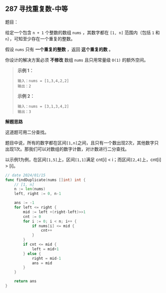 ## 287 寻找重复数-中等

题目：

给定一个包含 `n + 1` 个整数的数组 `nums` ，其数字都在 `[1, n]` 范围内（包括 `1` 和 `n`），可知至少存在一个重复的整数。

假设 `nums` 只有 **一个重复的整数** ，返回 **这个重复的数** 。

你设计的解决方案必须 **不修改** 数组 `nums` 且只用常量级 `O(1)` 的额外空间。



> **示例 1：**
>
> ```
> 输入：nums = [1,3,4,2,2]
> 输出：2
> ```
>
> **示例 2：**
>
> ```
> 输入：nums = [3,1,3,4,2]
> 输出：3
> ```



**解题思路**

这道题可用二分查找。

题目中说，所有的数字都在区间`[1,n]`之间，且只有一个数出现2次，其他数字只出现1次。那我们可以对数组的数字计数，对计数进行二分查找。

以示例1为例，在区间`[1,5]`上，区间`[1,1]`满足 cnt[i] < i；而区间`[2,4]`上，cnt[i] > [i]。

```go
// date 2024/01/15
func findDuplicate(nums []int) int {
    // [1, n]
    n := len(nums)
    left, right := 0, n-1

    ans := -1
    for left <= right {
        mid := left +(right-left)>>1
        cnt := 0
        for i := 0; i < n; i++ {
            if nums[i] <= mid {
                cnt++
            }
        }
        if cnt <= mid {
            left = mid+1
        } else {
            right = mid-1
            ans = mid
        }
    }

    return ans
}
```

